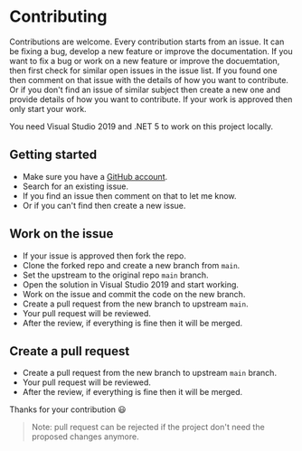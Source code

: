 # Contributing

Contributions are welcome. Every contribution starts from an issue. It can be fixing a bug, 
develop a new feature or improve the documentation. If you want to fix a bug or work on a new 
feature or improve the docuemtation, then first check for similar open issues in the issue list. If 
you found one then comment on that issue with the details of how you want to contribute. Or if 
you don't find an issue of similar subject then create a new one and provide details of how you 
want to contribute. If your work is approved then only start your work.

You need Visual Studio 2019 and .NET 5 to work on this project locally.

## Getting started

- Make sure you have a [GitHub account](https://github.com/signup/free).
- Search for an existing issue.
- If you find an issue then comment on that to let me know.
- Or if you can't find then create a new issue.

## Work on the issue

- If your issue is approved then fork the repo.
- Clone the forked repo and create a new branch from `main`. 
- Set the upstream to the original repo `main` branch.
- Open the solution in Visual Studio 2019 and start working.
- Work on the issue and commit the code on the new branch.
- Create a pull request from the new branch to upstream `main`.
- Your pull request will be reviewed.
- After the review, if everything is fine then it will be merged.

## Create a pull request

- Create a pull request from the new branch to upstream `main` branch.
- Your pull request will be reviewed.
- After the review, if everything is fine then it will be merged.

Thanks for your contribution :smiley:

> Note: pull request can be rejected if the project don't need the proposed changes anymore.

